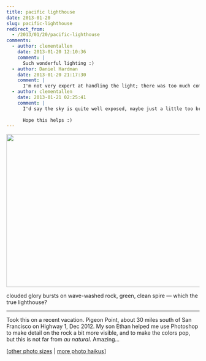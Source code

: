 ```yaml
---
title: pacific lighthouse
date: 2013-01-20
slug: pacific-lighthouse
redirect_from:
  - /2013/01/20/pacific-lighthouse
comments:
  - author: clementallen
    date: 2013-01-20 12:10:36
    comment: |
      Such wonderful lighting :)
  - author: Daniel Hardman
    date: 2013-01-20 21:17:30
    comment: |
      I'm not very expert at handling the light; there was too much coming from the sun, which is why the rocks were so dark. I notice on your blog that you've got filters and lenses and are learning photography techniques; any tips on how to handle this type of situation better?
  - author: clementallen
    date: 2013-01-21 02:25:41
    comment: |
      I'd say the sky is quite well exposed, maybe just a little too bright where the sun is.  Because of this your camera has underexposed the rocks which makes them appear too dark.  One way you could fix this is by buying a ND grad filter which will, while you take the photo, darken the sky meaning that the rocks will be better exposed.  Another way is by using the shadows/highlights tool in Photoshop to lighten the rocks.  I wouldn't be too disappointed with this image, overall it's very good.
      
      Hope this helps :)
---
```

<a href="http://www.flickr.com/photos/daniel_hardman/8352785780/sizes/l/"><img class="alignnone" alt="" src="http://farm9.staticflickr.com/8476/8352785780_8d68c713bb_z.jpg" width="640" height="400" /></a>
<p class="haiku">clouded glory bursts
on wave-washed rock, green, clean spire &mdash; 
which the true lighthouse?</p>

<hr />

Took this on a recent vacation. Pigeon Point, about 30 miles south of San Francisco on Highway 1, Dec 2012. My son Ethan helped me use Photoshop to make detail on the rock a bit more visible, and to make the colors pop, but this is not far from <em>au natural</em>. Amazing...

[<a href="http://www.flickr.com/photos/daniel_hardman/8352785780/sizes/l/" target="_blank">other photo sizes</a> | <a href="http://sivanea.com/category/photos/">more photo haikus</a>]
